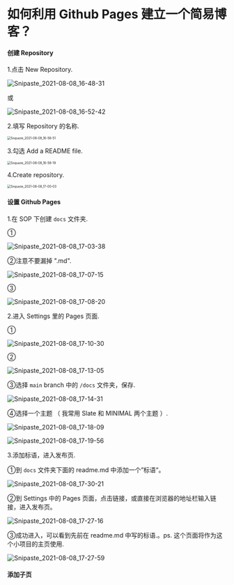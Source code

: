 # 如何利用 Github Pages 建立一个简易博客？

#### 创建 Repository

1.点击 New Repository.

![Snipaste_2021-08-08_16-48-31](C:\Users\zs199\Desktop\Snipaste_2021-08-08_16-48-31.png)

或

![Snipaste_2021-08-08_16-52-42](C:\Users\zs199\Desktop\Snipaste_2021-08-08_16-52-42.png)

2.填写 Repository 的名称.

<img src="C:\Users\zs199\Desktop\Snipaste_2021-08-08_16-56-51.png" alt="Snipaste_2021-08-08_16-56-51" style="zoom:50%;" />

3.勾选 Add a README file.

<img src="C:\Users\zs199\Desktop\Snipaste_2021-08-08_16-58-19.png" alt="Snipaste_2021-08-08_16-58-19" style="zoom:50%;" />

4.Create repository.

<img src="C:\Users\zs199\Desktop\Snipaste_2021-08-08_17-00-03.png" alt="Snipaste_2021-08-08_17-00-03" style="zoom: 50%;" />

#### 设置 Github Pages

1.在 SOP 下创建  `docs` 文件夹.

①

![Snipaste_2021-08-08_17-03-38](C:\Users\zs199\Desktop\Snipaste_2021-08-08_17-03-38.png)

②注意不要漏掉 ".md".

![Snipaste_2021-08-08_17-07-15](C:\Users\zs199\Desktop\Snipaste_2021-08-08_17-07-15.png)

③

![Snipaste_2021-08-08_17-08-20](C:\Users\zs199\Desktop\Snipaste_2021-08-08_17-08-20.png)

2.进入 Settings 里的 Pages 页面.

①

![Snipaste_2021-08-08_17-10-30](C:\Users\zs199\Desktop\Snipaste_2021-08-08_17-10-30.png)

②

![Snipaste_2021-08-08_17-13-05](C:\Users\zs199\Desktop\Snipaste_2021-08-08_17-13-05.png)

③选择 `main` branch 中的 `/docs` 文件夹，保存.

![Snipaste_2021-08-08_17-14-31](C:\Users\zs199\Desktop\Snipaste_2021-08-08_17-14-31.png)

④选择一个主题 （ 我常用 Slate 和 MINIMAL 两个主题 ）.

![Snipaste_2021-08-08_17-18-09](C:\Users\zs199\Desktop\Snipaste_2021-08-08_17-18-09.png)

![Snipaste_2021-08-08_17-19-56](C:\Users\zs199\Desktop\Snipaste_2021-08-08_17-19-56.png)

3.添加标语，进入发布页.

①到  `docs` 文件夹下面的 readme.md 中添加一个”标语“。

![Snipaste_2021-08-08_17-30-21](C:\Users\zs199\Desktop\Snipaste_2021-08-08_17-30-21.png)

②到 Settings 中的 Pages 页面，点击链接，或直接在浏览器的地址栏输入链接，进入发布页。

![Snipaste_2021-08-08_17-27-16](C:\Users\zs199\Desktop\Snipaste_2021-08-08_17-27-16.png)

③成功进入，可以看到先前在 readme.md 中写的标语.。ps. 这个页面将作为这个小项目的主页使用.

![Snipaste_2021-08-08_17-27-59](C:\Users\zs199\Desktop\Snipaste_2021-08-08_17-27-59.png)



#### 添加子页

